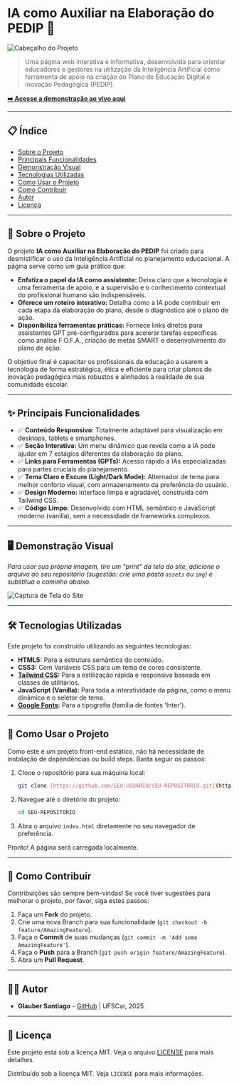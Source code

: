 # IA como Auxiliar na Elaboração do PEDIP 🚀

![Cabeçalho do Projeto](https://socialify.git.ci/glauber-santiago/ia-pedip/image?font=Inter&language=1&name=1&owner=1&pattern=Plus&theme=Dark)

> Uma página web interativa e informativa, desenvolvida para orientar educadores e gestores na utilização da Inteligência Artificial como ferramenta de apoio na criação do Plano de Educação Digital e Inovação Pedagógica (PEDIP).

**[➡️ Acesse a demonstração ao vivo aqui](https://SEU-USUARIO.github.io/SEU-REPOSITORIO/)**

---

## 📋 Índice

* [Sobre o Projeto](#-sobre-o-projeto)
* [Principais Funcionalidades](#-principais-funcionalidades)
* [Demonstração Visual](#-demonstração-visual)
* [Tecnologias Utilizadas](#-tecnologias-utilizadas)
* [Como Usar o Projeto](#-como-usar-o-projeto)
* [Como Contribuir](#-como-contribuir)
* [Autor](#-autor)
* [Licença](#-licença)

---

## 📖 Sobre o Projeto

O projeto **IA como Auxiliar na Elaboração do PEDIP** foi criado para desmistificar o uso da Inteligência Artificial no planejamento educacional. A página serve como um guia prático que:

* **Enfatiza o papel da IA como assistente:** Deixa claro que a tecnologia é uma ferramenta de apoio, e a supervisão e o conhecimento contextual do profissional humano são indispensáveis.
* **Oferece um roteiro interativo:** Detalha como a IA pode contribuir em cada etapa da elaboração do plano, desde o diagnóstico até o plano de ação.
* **Disponibiliza ferramentas práticas:** Fornece links diretos para assistentes GPT pré-configurados para acelerar tarefas específicas como análise F.O.F.A., criação de metas SMART e desenvolvimento do plano de ação.

O objetivo final é capacitar os profissionais da educação a usarem a tecnologia de forma estratégica, ética e eficiente para criar planos de inovação pedagógica mais robustos e alinhados à realidade de sua comunidade escolar.

---

## ✨ Principais Funcionalidades

* ✅ **Conteúdo Responsivo:** Totalmente adaptável para visualização em desktops, tablets e smartphones.
* ✅ **Seção Interativa:** Um menu dinâmico que revela como a IA pode ajudar em 7 estágios diferentes da elaboração do plano.
* ✅ **Links para Ferramentas (GPTs):** Acesso rápido a IAs especializadas para partes cruciais do planejamento.
* ✅ **Tema Claro e Escuro (Light/Dark Mode):** Alternador de tema para melhor conforto visual, com armazenamento da preferência do usuário.
* ✅ **Design Moderno:** Interface limpa e agradável, construída com Tailwind CSS.
* ✅ **Código Limpo:** Desenvolvido com HTML semântico e JavaScript moderno (vanilla), sem a necessidade de frameworks complexos.

---

## 🖥️ Demonstração Visual

*Para usar sua própria imagem, tire um "print" da tela do site, adicione o arquivo ao seu repositório (sugestão: crie uma pasta `assets` ou `img`) e substitua o caminho abaixo.*

![Captura de Tela do Site](caminho/para/sua/imagem.png)

---

## 🛠️ Tecnologias Utilizadas

Este projeto foi construído utilizando as seguintes tecnologias:

* **HTML5:** Para a estrutura semântica do conteúdo.
* **CSS3:** Com Variáveis CSS para um tema de cores consistente.
* **[Tailwind CSS](https://tailwindcss.com/):** Para a estilização rápida e responsiva baseada em classes de utilitários.
* **JavaScript (Vanilla):** Para toda a interatividade da página, como o menu dinâmico e o seletor de tema.
* **[Google Fonts](https://fonts.google.com/):** Para a tipografia (família de fontes 'Inter').

---

## 🚀 Como Usar o Projeto

Como este é um projeto front-end estático, não há necessidade de instalação de dependências ou build steps. Basta seguir os passos:

1.  Clone o repositório para sua máquina local:
    ```bash
    git clone [https://github.com/SEU-USUARIO/SEU-REPOSITORIO.git](https://github.com/SEU-USUARIO/SEU-REPOSITORIO.git)
    ```
2.  Navegue até o diretório do projeto:
    ```bash
    cd SEU-REPOSITORIO
    ```
3.  Abra o arquivo `index.html` diretamente no seu navegador de preferência.

Pronto! A página será carregada localmente.

---

## 🤝 Como Contribuir

Contribuições são sempre bem-vindas! Se você tiver sugestões para melhorar o projeto, por favor, siga estes passos:

1.  Faça um **Fork** do projeto.
2.  Crie uma nova Branch para sua funcionalidade (`git checkout -b feature/AmazingFeature`).
3.  Faça o **Commit** de suas mudanças (`git commit -m 'Add some AmazingFeature'`).
4.  Faça o **Push** para a Branch (`git push origin feature/AmazingFeature`).
5.  Abra um **Pull Request**.

---

## 👨‍💻 Autor

* **Glauber Santiago** - [GitHub](https://github.com/glauber-santiago) | UFSCar, 2025

---

## 📄 Licença

Este projeto está sob a licença MIT. Veja o arquivo [LICENSE](LICENSE.md) para mais detalhes.

Distribuído sob a licença MIT. Veja `LICENSE` para mais informações.
